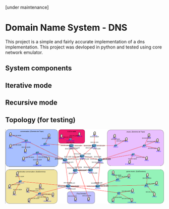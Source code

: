 [under maintenance]
# Domain Name System - DNS
This project is a simple and fairly accurate implementation of a dns implementation. This project was devloped in python and tested using core network emulator.

## System components


## Iterative mode

## Recursive mode


## Topology (for testing)
![not found](images/AT_Topologia.png "Topology")
